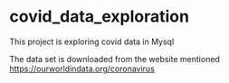 # covid_data_exploration
This project is exploring covid data in Mysql

The data set is downloaded from the website mentioned https://ourworldindata.org/coronavirus

